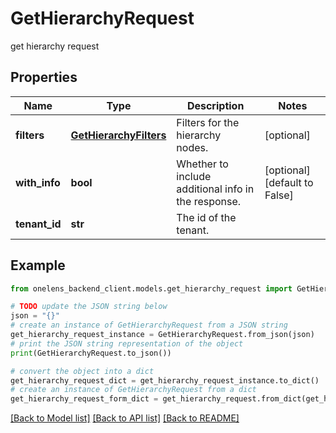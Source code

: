 # GetHierarchyRequest

get hierarchy request

## Properties

Name | Type | Description | Notes
------------ | ------------- | ------------- | -------------
**filters** | [**GetHierarchyFilters**](GetHierarchyFilters.md) | Filters for the hierarchy nodes. | [optional] 
**with_info** | **bool** | Whether to include additional info in the response. | [optional] [default to False]
**tenant_id** | **str** | The id of the tenant. | 

## Example

```python
from onelens_backend_client.models.get_hierarchy_request import GetHierarchyRequest

# TODO update the JSON string below
json = "{}"
# create an instance of GetHierarchyRequest from a JSON string
get_hierarchy_request_instance = GetHierarchyRequest.from_json(json)
# print the JSON string representation of the object
print(GetHierarchyRequest.to_json())

# convert the object into a dict
get_hierarchy_request_dict = get_hierarchy_request_instance.to_dict()
# create an instance of GetHierarchyRequest from a dict
get_hierarchy_request_form_dict = get_hierarchy_request.from_dict(get_hierarchy_request_dict)
```
[[Back to Model list]](../README.md#documentation-for-models) [[Back to API list]](../README.md#documentation-for-api-endpoints) [[Back to README]](../README.md)


